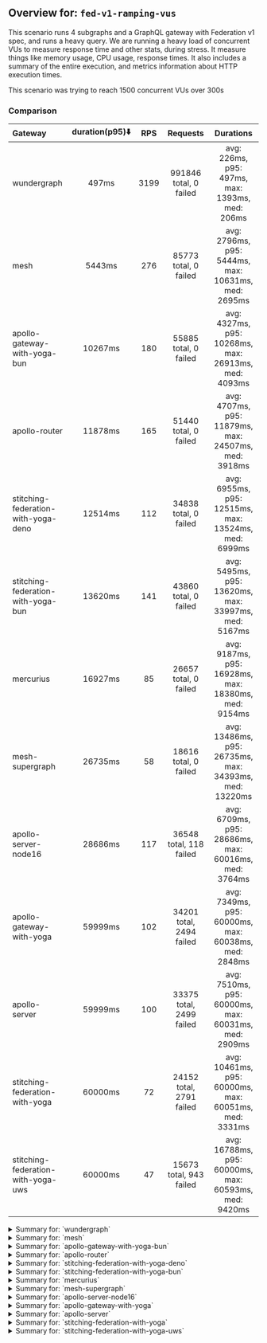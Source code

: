 ## Overview for: `fed-v1-ramping-vus`


This scenario runs 4 subgraphs and a GraphQL gateway with Federation v1 spec, and runs a heavy query. We are running a heavy load of concurrent VUs to measure response time and other stats, during stress. It measure things like memory usage, CPU usage, response times. It also includes a summary of the entire execution, and metrics information about HTTP execution times.


This scenario was trying to reach 1500 concurrent VUs over 300s


### Comparison


| Gateway                             | duration(p95)⬇️ |  RPS  |         Requests         |                       Durations                        |
| :---------------------------------- | :-------------: | :---: | :----------------------: | :----------------------------------------------------: |
| wundergraph                         |      497ms      | 3199  |  991846 total, 0 failed  |    avg: 226ms, p95: 497ms, max: 1393ms, med: 206ms     |
| mesh                                |     5443ms      |  276  |  85773 total, 0 failed   |  avg: 2796ms, p95: 5444ms, max: 10631ms, med: 2695ms   |
| apollo-gateway-with-yoga-bun        |     10267ms     |  180  |  55885 total, 0 failed   |  avg: 4327ms, p95: 10268ms, max: 26913ms, med: 4093ms  |
| apollo-router                       |     11878ms     |  165  |  51440 total, 0 failed   |  avg: 4707ms, p95: 11879ms, max: 24507ms, med: 3918ms  |
| stitching-federation-with-yoga-deno |     12514ms     |  112  |  34838 total, 0 failed   |  avg: 6955ms, p95: 12515ms, max: 13524ms, med: 6999ms  |
| stitching-federation-with-yoga-bun  |     13620ms     |  141  |  43860 total, 0 failed   |  avg: 5495ms, p95: 13620ms, max: 33997ms, med: 5167ms  |
| mercurius                           |     16927ms     |  85   |  26657 total, 0 failed   |  avg: 9187ms, p95: 16928ms, max: 18380ms, med: 9154ms  |
| mesh-supergraph                     |     26735ms     |  58   |  18616 total, 0 failed   | avg: 13486ms, p95: 26735ms, max: 34393ms, med: 13220ms |
| apollo-server-node16                |     28686ms     |  117  | 36548 total, 118 failed  |  avg: 6709ms, p95: 28686ms, max: 60016ms, med: 3764ms  |
| apollo-gateway-with-yoga            |     59999ms     |  102  | 34201 total, 2494 failed |  avg: 7349ms, p95: 60000ms, max: 60038ms, med: 2848ms  |
| apollo-server                       |     59999ms     |  100  | 33375 total, 2499 failed |  avg: 7510ms, p95: 60000ms, max: 60031ms, med: 2909ms  |
| stitching-federation-with-yoga      |     60000ms     |  72   | 24152 total, 2791 failed | avg: 10461ms, p95: 60000ms, max: 60051ms, med: 3331ms  |
| stitching-federation-with-yoga-uws  |     60000ms     |  47   | 15673 total, 943 failed  | avg: 16788ms, p95: 60000ms, max: 60593ms, med: 9420ms  |



<details>
  <summary>Summary for: `wundergraph`</summary>

  **K6 Output**




```
     ✓ response code was 200
     ✓ no graphql errors
     ✓ valid response structure

     checks.........................: 100.00% ✓ 2975538     ✗ 0     
     data_received..................: 144 MB  464 kB/s
     data_sent......................: 1.2 GB  3.8 MB/s
     http_req_blocked...............: avg=230.3µs  min=700ns   med=1.7µs    max=902.86ms p(90)=3.2µs    p(95)=4.1µs   
     http_req_connecting............: avg=222.51µs min=0s      med=0s       max=902.73ms p(90)=0s       p(95)=0s      
     http_req_duration..............: avg=225.67ms min=239.4µs med=206.12ms max=1.39s    p(90)=422.07ms p(95)=497.14ms
       { expected_response:true }...: avg=225.67ms min=239.4µs med=206.12ms max=1.39s    p(90)=422.07ms p(95)=497.14ms
     http_req_failed................: 0.00%   ✓ 0           ✗ 991846
     http_req_receiving.............: avg=558.13µs min=8.6µs   med=21.1µs   max=722.41ms p(90)=56.09µs  p(95)=198.5µs 
     http_req_sending...............: avg=284.11µs min=5.2µs   med=9.6µs    max=822.61ms p(90)=22.6µs   p(95)=65.9µs  
     http_req_tls_handshaking.......: avg=0s       min=0s      med=0s       max=0s       p(90)=0s       p(95)=0s      
     http_req_waiting...............: avg=224.83ms min=209µs   med=205.32ms max=1.32s    p(90)=420.81ms p(95)=495.38ms
     http_reqs......................: 991846  3199.327956/s
     iteration_duration.............: avg=238.46ms min=338.9µs med=216.58ms max=1.93s    p(90)=444.09ms p(95)=534.42ms
     iterations.....................: 991846  3199.327956/s
     vus............................: 1       min=0         max=1499
     vus_max........................: 1500    min=1440      max=1500
```


**Performance Overview**


<img src="https://imagedelivery.net/KYe9TScr4TldYHA48pczVg/76e16e1a-261a-434d-e624-859ec9206900/public" alt="Performance Overview" />


**Subgraphs Overview**


<img src="https://imagedelivery.net/KYe9TScr4TldYHA48pczVg/8f249e8e-680e-4f9c-cac5-c3d8e808ea00/public" alt="Subgraphs Overview" />


**HTTP Overview**


<img src="https://imagedelivery.net/KYe9TScr4TldYHA48pczVg/af6e8f36-f3bf-4e18-1532-321fcd586000/public" alt="HTTP Overview" />


  </details>

<details>
  <summary>Summary for: `mesh`</summary>

  **K6 Output**




```
     ✓ response code was 200
     ✓ no graphql errors
     ✓ valid response structure

     checks.........................: 100.00% ✓ 257319     ✗ 0     
     data_received..................: 110 MB  353 kB/s
     data_sent......................: 102 MB  328 kB/s
     http_req_blocked...............: avg=71.17µs min=900ns  med=1.8µs  max=203.54ms p(90)=3µs    p(95)=4.4µs  
     http_req_connecting............: avg=65.48µs min=0s     med=0s     max=203.3ms  p(90)=0s     p(95)=0s     
     http_req_duration..............: avg=2.79s   min=2.98ms med=2.69s  max=10.63s   p(90)=5.03s  p(95)=5.44s  
       { expected_response:true }...: avg=2.79s   min=2.98ms med=2.69s  max=10.63s   p(90)=5.03s  p(95)=5.44s  
     http_req_failed................: 0.00%   ✓ 0          ✗ 85773 
     http_req_receiving.............: avg=87.95µs min=13.1µs med=37.7µs max=181.23ms p(90)=63.5µs p(95)=95.54µs
     http_req_sending...............: avg=65.07µs min=6.4µs  med=11.9µs max=249.54ms p(90)=25.6µs p(95)=70.2µs 
     http_req_tls_handshaking.......: avg=0s      min=0s     med=0s     max=0s       p(90)=0s     p(95)=0s     
     http_req_waiting...............: avg=2.79s   min=2.91ms med=2.69s  max=10.63s   p(90)=5.03s  p(95)=5.44s  
     http_reqs......................: 85773   276.684331/s
     iteration_duration.............: avg=2.79s   min=3.13ms med=2.69s  max=10.63s   p(90)=5.03s  p(95)=5.44s  
     iterations.....................: 85773   276.684331/s
     vus............................: 4       min=0        max=1498
     vus_max........................: 1500    min=1144     max=1500
```


**Performance Overview**


<img src="https://imagedelivery.net/KYe9TScr4TldYHA48pczVg/71ad4de3-f6d9-48e6-3f2f-7f32777b0200/public" alt="Performance Overview" />


**Subgraphs Overview**


<img src="https://imagedelivery.net/KYe9TScr4TldYHA48pczVg/eacca88f-5c51-46b0-76a1-07fc4469d800/public" alt="Subgraphs Overview" />


**HTTP Overview**


<img src="https://imagedelivery.net/KYe9TScr4TldYHA48pczVg/ce3320da-afdd-42a8-d0de-f8db4bc8ca00/public" alt="HTTP Overview" />


  </details>

<details>
  <summary>Summary for: `apollo-gateway-with-yoga-bun`</summary>

  **K6 Output**




```
     ✓ response code was 200
     ✓ no graphql errors
     ✓ valid response structure

     checks.........................: 100.00% ✓ 167655     ✗ 0     
     data_received..................: 282 MB  911 kB/s
     data_sent......................: 66 MB   214 kB/s
     http_req_blocked...............: avg=50.26µs  min=1µs    med=1.9µs  max=276.93ms p(90)=3.3µs  p(95)=6.8µs 
     http_req_connecting............: avg=44.88µs  min=0s     med=0s     max=276.7ms  p(90)=0s     p(95)=0s    
     http_req_duration..............: avg=4.32s    min=5.59ms med=4.09s  max=26.91s   p(90)=6.67s  p(95)=10.26s
       { expected_response:true }...: avg=4.32s    min=5.59ms med=4.09s  max=26.91s   p(90)=6.67s  p(95)=10.26s
     http_req_failed................: 0.00%   ✓ 0          ✗ 55885 
     http_req_receiving.............: avg=106.61µs min=16.8µs med=44.4µs max=227.89ms p(90)=70.6µs p(95)=89.9µs
     http_req_sending...............: avg=86.01µs  min=5.7µs  med=12.1µs max=134.55ms p(90)=27µs   p(95)=69.8µs
     http_req_tls_handshaking.......: avg=0s       min=0s     med=0s     max=0s       p(90)=0s     p(95)=0s    
     http_req_waiting...............: avg=4.32s    min=5.49ms med=4.09s  max=26.91s   p(90)=6.67s  p(95)=10.26s
     http_reqs......................: 55885   180.272224/s
     iteration_duration.............: avg=4.32s    min=5.92ms med=4.09s  max=26.91s   p(90)=6.67s  p(95)=10.26s
     iterations.....................: 55885   180.272224/s
     vus............................: 4       min=0        max=1500
     vus_max........................: 1500    min=971      max=1500
```


**Performance Overview**


<img src="https://imagedelivery.net/KYe9TScr4TldYHA48pczVg/75132341-df8d-4433-b59a-abf3e9593b00/public" alt="Performance Overview" />


**Subgraphs Overview**


<img src="https://imagedelivery.net/KYe9TScr4TldYHA48pczVg/67d8fbbc-14fe-436f-792b-9f067a595c00/public" alt="Subgraphs Overview" />


**HTTP Overview**


<img src="https://imagedelivery.net/KYe9TScr4TldYHA48pczVg/5400dd46-6eff-4038-89e6-d570229af100/public" alt="HTTP Overview" />


  </details>

<details>
  <summary>Summary for: `apollo-router`</summary>

  **K6 Output**




```
     ✓ response code was 200
     ✓ no graphql errors
     ✓ valid response structure

     checks.........................: 100.00% ✓ 154320    ✗ 0     
     data_received..................: 260 MB  838 kB/s
     data_sent......................: 61 MB   197 kB/s
     http_req_blocked...............: avg=23.76µs min=1.1µs  med=2.8µs  max=42.34ms p(90)=4.5µs  p(95)=14µs   
     http_req_connecting............: avg=16.74µs min=0s     med=0s     max=16.21ms p(90)=0s     p(95)=0s     
     http_req_duration..............: avg=4.7s    min=7.22ms med=3.91s  max=24.5s   p(90)=9.84s  p(95)=11.87s 
       { expected_response:true }...: avg=4.7s    min=7.22ms med=3.91s  max=24.5s   p(90)=9.84s  p(95)=11.87s 
     http_req_failed................: 0.00%   ✓ 0         ✗ 51440 
     http_req_receiving.............: avg=77.62µs min=19.7µs med=69.4µs max=23.16ms p(90)=95.6µs p(95)=104.6µs
     http_req_sending...............: avg=28.91µs min=7.4µs  med=17.1µs max=30.36ms p(90)=33.3µs p(95)=41.4µs 
     http_req_tls_handshaking.......: avg=0s      min=0s     med=0s     max=0s      p(90)=0s     p(95)=0s     
     http_req_waiting...............: avg=4.7s    min=7.09ms med=3.91s  max=24.5s   p(90)=9.84s  p(95)=11.87s 
     http_reqs......................: 51440   165.93011/s
     iteration_duration.............: avg=4.7s    min=7.74ms med=3.91s  max=24.5s   p(90)=9.84s  p(95)=11.87s 
     iterations.....................: 51440   165.93011/s
     vus............................: 4       min=0       max=1498
     vus_max........................: 1500    min=1113    max=1500
```


**Performance Overview**


<img src="https://imagedelivery.net/KYe9TScr4TldYHA48pczVg/699cad2b-d98f-4cc2-a2a0-672134601f00/public" alt="Performance Overview" />


**Subgraphs Overview**


<img src="https://imagedelivery.net/KYe9TScr4TldYHA48pczVg/f9d72336-964a-4007-68f7-9e45a9b40100/public" alt="Subgraphs Overview" />


**HTTP Overview**


<img src="https://imagedelivery.net/KYe9TScr4TldYHA48pczVg/b28a470b-20aa-4813-30b0-a5a6b1aabb00/public" alt="HTTP Overview" />


  </details>

<details>
  <summary>Summary for: `stitching-federation-with-yoga-deno`</summary>

  **K6 Output**




```
     ✓ response code was 200
     ✓ no graphql errors
     ✓ valid response structure

     checks.........................: 100.00% ✓ 104514     ✗ 0     
     data_received..................: 177 MB  570 kB/s
     data_sent......................: 41 MB   133 kB/s
     http_req_blocked...............: avg=27.43µs min=700ns  med=1.6µs  max=55.49ms p(90)=3µs    p(95)=14.9µs
     http_req_connecting............: avg=21.8µs  min=0s     med=0s     max=54.72ms p(90)=0s     p(95)=0s    
     http_req_duration..............: avg=6.95s   min=7.96ms med=6.99s  max=13.52s  p(90)=11.94s p(95)=12.51s
       { expected_response:true }...: avg=6.95s   min=7.96ms med=6.99s  max=13.52s  p(90)=11.94s p(95)=12.51s
     http_req_failed................: 0.00%   ✓ 0          ✗ 34838 
     http_req_receiving.............: avg=75.45µs min=13.6µs med=24.7µs max=31.8ms  p(90)=72µs   p(95)=88.8µs
     http_req_sending...............: avg=29.53µs min=5.4µs  med=9.4µs  max=20.31ms p(90)=22.8µs p(95)=61.3µs
     http_req_tls_handshaking.......: avg=0s      min=0s     med=0s     max=0s      p(90)=0s     p(95)=0s    
     http_req_waiting...............: avg=6.95s   min=7.9ms  med=6.99s  max=13.52s  p(90)=11.94s p(95)=12.51s
     http_reqs......................: 34838   112.377702/s
     iteration_duration.............: avg=6.95s   min=8.21ms med=6.99s  max=13.52s  p(90)=11.94s p(95)=12.51s
     iterations.....................: 34838   112.377702/s
     vus............................: 3       min=0        max=1498
     vus_max........................: 1500    min=1288     max=1500
```


**Performance Overview**


<img src="https://imagedelivery.net/KYe9TScr4TldYHA48pczVg/abe6b2fd-6119-4411-8d04-afcd67030d00/public" alt="Performance Overview" />


**Subgraphs Overview**


<img src="https://imagedelivery.net/KYe9TScr4TldYHA48pczVg/1cb7668a-7654-4e11-dfee-a7907d1ea900/public" alt="Subgraphs Overview" />


**HTTP Overview**


<img src="https://imagedelivery.net/KYe9TScr4TldYHA48pczVg/164ebb1c-2b49-4951-1ad9-91e6d5cd7000/public" alt="HTTP Overview" />


  </details>

<details>
  <summary>Summary for: `stitching-federation-with-yoga-bun`</summary>

  **K6 Output**




```
     ✓ response code was 200
     ✓ no graphql errors
     ✓ valid response structure

     checks.........................: 100.00% ✓ 131580     ✗ 0     
     data_received..................: 222 MB  715 kB/s
     data_sent......................: 52 MB   168 kB/s
     http_req_blocked...............: avg=129.45µs min=900ns  med=1.9µs  max=691.56ms p(90)=3.4µs  p(95)=10.5µs 
     http_req_connecting............: avg=111.17µs min=0s     med=0s     max=614.17ms p(90)=0s     p(95)=0s     
     http_req_duration..............: avg=5.49s    min=6.66ms med=5.16s  max=33.99s   p(90)=7.77s  p(95)=13.62s 
       { expected_response:true }...: avg=5.49s    min=6.66ms med=5.16s  max=33.99s   p(90)=7.77s  p(95)=13.62s 
     http_req_failed................: 0.00%   ✓ 0          ✗ 43860 
     http_req_receiving.............: avg=675.02µs min=17.1µs med=38.4µs max=620.13ms p(90)=75.2µs p(95)=249.5µs
     http_req_sending...............: avg=275.37µs min=6.5µs  med=11.5µs max=519.22ms p(90)=30µs   p(95)=96.5µs 
     http_req_tls_handshaking.......: avg=0s       min=0s     med=0s     max=0s       p(90)=0s     p(95)=0s     
     http_req_waiting...............: avg=5.49s    min=6.57ms med=5.16s  max=33.99s   p(90)=7.76s  p(95)=13.62s 
     http_reqs......................: 43860   141.477481/s
     iteration_duration.............: avg=5.49s    min=7.01ms med=5.16s  max=33.99s   p(90)=7.77s  p(95)=13.62s 
     iterations.....................: 43860   141.477481/s
     vus............................: 2       min=0        max=1500
     vus_max........................: 1500    min=1281     max=1500
```


**Performance Overview**


<img src="https://imagedelivery.net/KYe9TScr4TldYHA48pczVg/6443e967-ea1e-4c31-5147-637e7a429800/public" alt="Performance Overview" />


**Subgraphs Overview**


<img src="https://imagedelivery.net/KYe9TScr4TldYHA48pczVg/825a64d5-f17b-4de3-ab8b-6d3348fab800/public" alt="Subgraphs Overview" />


**HTTP Overview**


<img src="https://imagedelivery.net/KYe9TScr4TldYHA48pczVg/132ac931-2e33-42b2-e5f4-9f208b273800/public" alt="HTTP Overview" />


  </details>

<details>
  <summary>Summary for: `mercurius`</summary>

  **K6 Output**




```
     ✓ response code was 200
     ✓ no graphql errors
     ✓ valid response structure

     checks.........................: 100.00% ✓ 79971     ✗ 0     
     data_received..................: 120 MB  386 kB/s
     data_sent......................: 32 MB   102 kB/s
     http_req_blocked...............: avg=65.37µs  min=1.3µs    med=3.2µs  max=23.1ms  p(90)=12.64µs p(95)=336µs   
     http_req_connecting............: avg=52.46µs  min=0s       med=0s     max=22.75ms p(90)=0s      p(95)=196.82µs
     http_req_duration..............: avg=9.18s    min=713.88ms med=9.15s  max=18.37s  p(90)=15.98s  p(95)=16.92s  
       { expected_response:true }...: avg=9.18s    min=713.88ms med=9.15s  max=18.37s  p(90)=15.98s  p(95)=16.92s  
     http_req_failed................: 0.00%   ✓ 0         ✗ 26657 
     http_req_receiving.............: avg=103.71µs min=26.6µs   med=84µs   max=15.75ms p(90)=143.5µs p(95)=167.62µs
     http_req_sending...............: avg=53.36µs  min=9.4µs    med=22.9µs max=24.17ms p(90)=65.4µs  p(95)=113.4µs 
     http_req_tls_handshaking.......: avg=0s       min=0s       med=0s     max=0s      p(90)=0s      p(95)=0s      
     http_req_waiting...............: avg=9.18s    min=713.68ms med=9.15s  max=18.37s  p(90)=15.98s  p(95)=16.92s  
     http_reqs......................: 26657   85.585916/s
     iteration_duration.............: avg=9.18s    min=714.58ms med=9.15s  max=18.37s  p(90)=15.99s  p(95)=16.92s  
     iterations.....................: 26657   85.585916/s
     vus............................: 18      min=0       max=1500
     vus_max........................: 1500    min=972     max=1500
```


**Performance Overview**


<img src="https://imagedelivery.net/KYe9TScr4TldYHA48pczVg/2d2209d5-56a6-4bb5-649b-6ba2fa489500/public" alt="Performance Overview" />


**Subgraphs Overview**


<img src="https://imagedelivery.net/KYe9TScr4TldYHA48pczVg/6577a913-d50d-4dc2-e691-21dcc5aca500/public" alt="Subgraphs Overview" />


**HTTP Overview**


<img src="https://imagedelivery.net/KYe9TScr4TldYHA48pczVg/83c530a4-4c0b-4c7e-3829-1d87ac8d5400/public" alt="HTTP Overview" />


  </details>

<details>
  <summary>Summary for: `mesh-supergraph`</summary>

  **K6 Output**




```
     ✓ response code was 200
     ✓ no graphql errors
     ✓ valid response structure

     checks.........................: 100.00% ✓ 55848     ✗ 0     
     data_received..................: 94 MB   298 kB/s
     data_sent......................: 22 MB   70 kB/s
     http_req_blocked...............: avg=54.69µs min=1.2µs med=2.4µs  max=19.43ms p(90)=13.8µs p(95)=508.65µs
     http_req_connecting............: avg=43.63µs min=0s    med=0s     max=19.35ms p(90)=0s     p(95)=420.72µs
     http_req_duration..............: avg=13.48s  min=1.15s med=13.22s max=34.39s  p(90)=24.35s p(95)=26.73s  
       { expected_response:true }...: avg=13.48s  min=1.15s med=13.22s max=34.39s  p(90)=24.35s p(95)=26.73s  
     http_req_failed................: 0.00%   ✓ 0         ✗ 18616 
     http_req_receiving.............: avg=83.5µs  min=18µs  med=58.4µs max=18.3ms  p(90)=87.6µs p(95)=108.6µs 
     http_req_sending...............: avg=42.72µs min=7.3µs med=14.4µs max=27.89ms p(90)=57.3µs p(95)=89.9µs  
     http_req_tls_handshaking.......: avg=0s      min=0s    med=0s     max=0s      p(90)=0s     p(95)=0s      
     http_req_waiting...............: avg=13.48s  min=1.15s med=13.22s max=34.39s  p(90)=24.35s p(95)=26.73s  
     http_reqs......................: 18616   58.723149/s
     iteration_duration.............: avg=13.48s  min=1.15s med=13.22s max=34.39s  p(90)=24.35s p(95)=26.73s  
     iterations.....................: 18616   58.723149/s
     vus............................: 261     min=0       max=1500
     vus_max........................: 1500    min=941     max=1500
```


**Performance Overview**


<img src="https://imagedelivery.net/KYe9TScr4TldYHA48pczVg/6dc2cb60-fb9a-4059-5514-9f45b942c200/public" alt="Performance Overview" />


**Subgraphs Overview**


<img src="https://imagedelivery.net/KYe9TScr4TldYHA48pczVg/bc441cee-4222-4fc1-e2d6-96ea28679b00/public" alt="Subgraphs Overview" />


**HTTP Overview**


<img src="https://imagedelivery.net/KYe9TScr4TldYHA48pczVg/c873ae8d-dd47-4ec3-7b2c-c2dfa17cef00/public" alt="HTTP Overview" />


  </details>

<details>
  <summary>Summary for: `apollo-server-node16`</summary>

  **K6 Output**




```
     ✗ response code was 200
      ↳  99% — ✓ 36430 / ✗ 118
     ✗ no graphql errors
      ↳  99% — ✓ 36430 / ✗ 118
     ✓ valid response structure

     checks.........................: 99.78% ✓ 109290     ✗ 236   
     data_received..................: 190 MB 611 kB/s
     data_sent......................: 43 MB  139 kB/s
     http_req_blocked...............: avg=48.65µs min=1.1µs   med=2.29µs max=40.63ms  p(90)=4.2µs  p(95)=19µs   
     http_req_connecting............: avg=41.72µs min=0s      med=0s     max=40.56ms  p(90)=0s     p(95)=0s     
     http_req_duration..............: avg=6.7s    min=31.79ms med=3.76s  max=1m0s     p(90)=18.49s p(95)=28.68s 
       { expected_response:true }...: avg=6.53s   min=31.79ms med=3.75s  max=59.94s   p(90)=17.07s p(95)=26.94s 
     http_req_failed................: 0.32%  ✓ 118        ✗ 36430 
     http_req_receiving.............: avg=89.59µs min=0s      med=61.1µs max=154.05ms p(90)=89.7µs p(95)=101.2µs
     http_req_sending...............: avg=90.51µs min=7.3µs   med=13.9µs max=201.29ms p(90)=30.8µs p(95)=54µs   
     http_req_tls_handshaking.......: avg=0s      min=0s      med=0s     max=0s       p(90)=0s     p(95)=0s     
     http_req_waiting...............: avg=6.7s    min=31.67ms med=3.76s  max=1m0s     p(90)=18.49s p(95)=28.68s 
     http_reqs......................: 36548  117.350307/s
     iteration_duration.............: avg=6.7s    min=32.16ms med=3.76s  max=1m0s     p(90)=18.49s p(95)=28.68s 
     iterations.....................: 36548  117.350307/s
     vus............................: 301    min=0        max=1499
     vus_max........................: 1500   min=1236     max=1500
```


**Performance Overview**


<img src="https://imagedelivery.net/KYe9TScr4TldYHA48pczVg/c1534c85-1fb1-4731-2a28-b64c9e2e5c00/public" alt="Performance Overview" />


**Subgraphs Overview**


<img src="https://imagedelivery.net/KYe9TScr4TldYHA48pczVg/18b17c0e-1b95-4213-e7cc-77afc3ce4e00/public" alt="Subgraphs Overview" />


**HTTP Overview**


<img src="https://imagedelivery.net/KYe9TScr4TldYHA48pczVg/cef494ac-9a0a-4497-2511-ecf621558c00/public" alt="HTTP Overview" />


  </details>

<details>
  <summary>Summary for: `apollo-gateway-with-yoga`</summary>

  **K6 Output**




```
     ✗ response code was 200
      ↳  92% — ✓ 31707 / ✗ 2494
     ✗ no graphql errors
      ↳  92% — ✓ 31707 / ✗ 2494
     ✓ valid response structure

     checks.........................: 95.01% ✓ 95121      ✗ 4988  
     data_received..................: 162 MB 485 kB/s
     data_sent......................: 41 MB  122 kB/s
     http_req_blocked...............: avg=114.27µs min=1.2µs   med=2.4µs  max=30.9ms  p(90)=75.5µs p(95)=451.11µs
     http_req_connecting............: avg=100.45µs min=0s      med=0s     max=30.82ms p(90)=0s     p(95)=366.5µs 
     http_req_duration..............: avg=7.34s    min=41.39ms med=2.84s  max=1m0s    p(90)=3.57s  p(95)=59.99s  
       { expected_response:true }...: avg=3.2s     min=41.39ms med=2.81s  max=59.94s  p(90)=3.15s  p(95)=3.29s   
     http_req_failed................: 7.29%  ✓ 2494       ✗ 31707 
     http_req_receiving.............: avg=64.17µs  min=0s      med=61.3µs max=9.62ms  p(90)=84.1µs p(95)=92.9µs  
     http_req_sending...............: avg=30.22µs  min=8µs     med=14µs   max=12.73ms p(90)=36.7µs p(95)=60.3µs  
     http_req_tls_handshaking.......: avg=0s       min=0s      med=0s     max=0s      p(90)=0s     p(95)=0s      
     http_req_waiting...............: avg=7.34s    min=41.28ms med=2.84s  max=1m0s    p(90)=3.57s  p(95)=59.99s  
     http_reqs......................: 34201  102.568556/s
     iteration_duration.............: avg=7.34s    min=41.72ms med=2.84s  max=1m0s    p(90)=3.57s  p(95)=1m0s    
     iterations.....................: 34201  102.568556/s
     vus............................: 17     min=0        max=1500
     vus_max........................: 1500   min=1193     max=1500
```


**Performance Overview**


<img src="https://imagedelivery.net/KYe9TScr4TldYHA48pczVg/acecf8a0-e35a-4624-1661-d6d8e8ae8300/public" alt="Performance Overview" />


**Subgraphs Overview**


<img src="https://imagedelivery.net/KYe9TScr4TldYHA48pczVg/18ed222b-fbb9-47c8-53fe-a6b0f22df600/public" alt="Subgraphs Overview" />


**HTTP Overview**


<img src="https://imagedelivery.net/KYe9TScr4TldYHA48pczVg/cd0d721d-dccf-422b-eaf7-b9f457219200/public" alt="HTTP Overview" />


  </details>

<details>
  <summary>Summary for: `apollo-server`</summary>

  **K6 Output**




```
     ✗ response code was 200
      ↳  92% — ✓ 30876 / ✗ 2499
     ✗ no graphql errors
      ↳  92% — ✓ 30876 / ✗ 2499
     ✓ valid response structure

     checks.........................: 94.88% ✓ 92628      ✗ 4998  
     data_received..................: 161 MB 484 kB/s
     data_sent......................: 40 MB  119 kB/s
     http_req_blocked...............: avg=121.52µs min=1.2µs   med=2.2µs  max=28.59ms p(90)=138.22µs p(95)=459.61µs
     http_req_connecting............: avg=107.55µs min=0s      med=0s     max=28.53ms p(90)=87.26µs  p(95)=377.4µs 
     http_req_duration..............: avg=7.5s     min=38.37ms med=2.9s   max=1m0s    p(90)=3.96s    p(95)=59.99s  
       { expected_response:true }...: avg=3.26s    min=38.37ms med=2.88s  max=59.89s  p(90)=3.2s     p(95)=3.35s   
     http_req_failed................: 7.48%  ✓ 2499       ✗ 30876 
     http_req_receiving.............: avg=63.79µs  min=0s      med=60.9µs max=23.05ms p(90)=82.4µs   p(95)=91.73µs 
     http_req_sending...............: avg=29.72µs  min=7.5µs   med=13.5µs max=18.81ms p(90)=36.8µs   p(95)=60.4µs  
     http_req_tls_handshaking.......: avg=0s       min=0s      med=0s     max=0s      p(90)=0s       p(95)=0s      
     http_req_waiting...............: avg=7.5s     min=38.28ms med=2.9s   max=1m0s    p(90)=3.96s    p(95)=59.99s  
     http_reqs......................: 33375  100.089885/s
     iteration_duration.............: avg=7.51s    min=38.68ms med=2.9s   max=1m0s    p(90)=3.96s    p(95)=1m0s    
     iterations.....................: 33375  100.089885/s
     vus............................: 21     min=0        max=1500
     vus_max........................: 1500   min=1389     max=1500
```


**Performance Overview**


<img src="https://imagedelivery.net/KYe9TScr4TldYHA48pczVg/d54fa786-f860-410a-86de-ce1284dd7500/public" alt="Performance Overview" />


**Subgraphs Overview**


<img src="https://imagedelivery.net/KYe9TScr4TldYHA48pczVg/da058db1-b1ea-4128-2be4-a18f9c531100/public" alt="Subgraphs Overview" />


**HTTP Overview**


<img src="https://imagedelivery.net/KYe9TScr4TldYHA48pczVg/ab97f417-2fc9-4a8e-d5ac-29681e622b00/public" alt="HTTP Overview" />


  </details>

<details>
  <summary>Summary for: `stitching-federation-with-yoga`</summary>

  **K6 Output**




```
     ✗ response code was 200
      ↳  88% — ✓ 21361 / ✗ 2791
     ✗ no graphql errors
      ↳  88% — ✓ 21361 / ✗ 2791
     ✓ valid response structure

     checks.........................: 91.98% ✓ 64083     ✗ 5582  
     data_received..................: 109 MB 326 kB/s
     data_sent......................: 29 MB  86 kB/s
     http_req_blocked...............: avg=319.65µs min=1µs     med=3µs     max=123.9ms  p(90)=440.8µs  p(95)=965.56µs
     http_req_connecting............: avg=293.65µs min=0s      med=0s      max=123.64ms p(90)=345.39µs p(95)=786.6µs 
     http_req_duration..............: avg=10.46s   min=68.78ms med=3.33s   max=1m0s     p(90)=59.99s   p(95)=1m0s    
       { expected_response:true }...: avg=3.98s    min=68.78ms med=3.28s   max=59.9s    p(90)=3.74s    p(95)=4.05s   
     http_req_failed................: 11.55% ✓ 2791      ✗ 21361 
     http_req_receiving.............: avg=75.2µs   min=0s      med=68.7µs  max=15.38ms  p(90)=110.2µs  p(95)=129.4µs 
     http_req_sending...............: avg=53.84µs  min=8.6µs   med=17.89µs max=21.59ms  p(90)=65.8µs   p(95)=94.6µs  
     http_req_tls_handshaking.......: avg=0s       min=0s      med=0s      max=0s       p(90)=0s       p(95)=0s      
     http_req_waiting...............: avg=10.46s   min=68.65ms med=3.33s   max=1m0s     p(90)=59.99s   p(95)=1m0s    
     http_reqs......................: 24152  72.226345/s
     iteration_duration.............: avg=10.46s   min=69.31ms med=3.33s   max=1m0s     p(90)=1m0s     p(95)=1m0s    
     iterations.....................: 24152  72.226345/s
     vus............................: 11     min=0       max=1500
     vus_max........................: 1500   min=892     max=1500
```


**Performance Overview**


<img src="https://imagedelivery.net/KYe9TScr4TldYHA48pczVg/f08ebd4b-bae6-4b7e-ec97-706484401100/public" alt="Performance Overview" />


**Subgraphs Overview**


<img src="https://imagedelivery.net/KYe9TScr4TldYHA48pczVg/05e856bb-a896-4121-ce5a-afaa8e915900/public" alt="Subgraphs Overview" />


**HTTP Overview**


<img src="https://imagedelivery.net/KYe9TScr4TldYHA48pczVg/019939eb-5510-4e78-d5bb-74e37a11a800/public" alt="HTTP Overview" />


  </details>

<details>
  <summary>Summary for: `stitching-federation-with-yoga-uws`</summary>

  **K6 Output**




```
     ✗ response code was 200
      ↳  93% — ✓ 14730 / ✗ 943
     ✗ no graphql errors
      ↳  93% — ✓ 14730 / ✗ 943
     ✓ valid response structure

     checks.........................: 95.90% ✓ 44190     ✗ 1886  
     data_received..................: 75 MB  225 kB/s
     data_sent......................: 19 MB  56 kB/s
     http_req_blocked...............: avg=2.18ms   min=1.4µs med=2.9µs  max=582.51ms p(90)=600.34µs p(95)=954.29µs
     http_req_connecting............: avg=1.93ms   min=0s    med=0s     max=582.27ms p(90)=494.9µs  p(95)=828.77µs
     http_req_duration..............: avg=16.78s   min=1.27s med=9.42s  max=1m0s     p(90)=45.25s   p(95)=1m0s    
       { expected_response:true }...: avg=14.01s   min=1.27s med=9.11s  max=59.89s   p(90)=34.64s   p(95)=42.2s   
     http_req_failed................: 6.01%  ✓ 943       ✗ 14730 
     http_req_receiving.............: avg=100.92µs min=0s    med=71.4µs max=27.71ms  p(90)=134µs    p(95)=171.6µs 
     http_req_sending...............: avg=157.39µs min=9.8µs med=19µs   max=71.97ms  p(90)=94.4µs   p(95)=175.78µs
     http_req_tls_handshaking.......: avg=0s       min=0s    med=0s     max=0s       p(90)=0s       p(95)=0s      
     http_req_waiting...............: avg=16.78s   min=1.27s med=9.42s  max=1m0s     p(90)=45.25s   p(95)=1m0s    
     http_reqs......................: 15673  47.201493/s
     iteration_duration.............: avg=16.79s   min=1.27s med=9.42s  max=1m1s     p(90)=45.25s   p(95)=1m0s    
     iterations.....................: 15673  47.201493/s
     vus............................: 82     min=0       max=1500
     vus_max........................: 1500   min=772     max=1500
```


**Performance Overview**


<img src="https://imagedelivery.net/KYe9TScr4TldYHA48pczVg/f144c771-63dd-4185-9ec5-a6f2722b2300/public" alt="Performance Overview" />


**Subgraphs Overview**


<img src="https://imagedelivery.net/KYe9TScr4TldYHA48pczVg/5ef54fba-790a-4cee-a629-fcfbb6054a00/public" alt="Subgraphs Overview" />


**HTTP Overview**


<img src="https://imagedelivery.net/KYe9TScr4TldYHA48pczVg/447e1897-a0f1-4ebd-09a9-36637c19a500/public" alt="HTTP Overview" />


  </details>